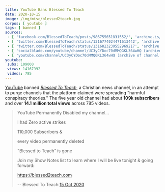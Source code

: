```yaml
---
title: YouTube Bans Blessed To Teach
date: 2020-10-15
image: /img/misc/blessed2teach.jpg
corpos: [ youtube ]
tags: [ banned ]
sources:
 - [ 'facebook.com/BlessedToTeach/posts/986755651831552/', 'archive.is/MOW7B' ]
 - [ 'twitter.com/BlessedToTeach/status/1316774024471613442', 'archive.is/QPh8P' ]
 - [ 'twitter.com/BlessedToTeach/status/1316823230552969217', 'archive.is/aKzGx' ]
 - [ 'socialblade.com/youtube/channel/UC3yCYDoc70dMMQGKL364wHQ (archived)', 'archive.is/o6lU3' ]
 - [ 'youtube.com/channel/UC3yCYDoc70dMMQGKL364wHQ (archive of channel removal notice)', 'archive.is/UwF3u/image' ]
youtube:
 subs: 109000
 views: 14167992
 videos: 785
---
```


[YouTube](/youtube/) banned [_Blessed To
Teach_](https://blessed2teach.com/about/), a Christian news channel, in an
attempt to purge channels that the platform claimed were spreading "harmful
conspiracy theories." The five year old channel had about **109k subscribers**
and over **14.1 million total views** across 785 videos.

> YouTube Permanently Disabled my channel...
>
> I had Zero active strikes
>
> 110,000 Subscribers &
>
> every video permanently deleted
>
> "Blessed to Teach" is gone
>
> Join my Show Notes list to learn where I will be live tonight & going forward:
>
> https://blessed2teach.com
>
> -- Blessed To Teach [15 Oct 2020](https://archive.is/MOW7B)
